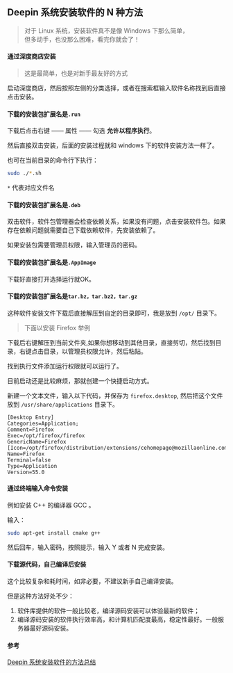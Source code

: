 **Deepin 系统安装软件的 N 种方法**
---

> 对于 Linux 系统，安装软件真不是像 Windows 下那么简单，  
> 但多动手，也没那么困难，看完你就会了！

#### 通过深度商店安装

> 这是最简单，也是对新手最友好的方式

启动深度商店，然后按照左侧的分类选择，或者在搜索框输入软件名称找到后直接点击安装。

#### 下载的安装包扩展名是`.run`

下载后点击右键 —— 属性 —— 勾选 **允许以程序执行**。

然后直接双击安装，后面的安装过程就和 windows 下的软件安装方法一样了。

也可在当前目录的命令行下执行：

```bash
sudo ./*.sh
```

`*` 代表对应文件名

#### 下载的安装包扩展名是`.deb`

双击软件，软件包管理器会检查依赖关系，如果没有问题，点击安装软件包。如果存在依赖问题就需要自己下载依赖软件，先安装依赖了。

如果安装包需要管理员权限，输入管理员的密码。

#### 下载的安装包扩展名是`.AppImage`

下载好直接打开选择运行就OK。

#### 下载的安装包扩展名是`tar.bz，tar.bz2，tar.gz`

这种软件安装文件下载后直接解压到自定的目录即可，我是放到 `/opt/` 目录下。

> 下面以安装 Firefox 举例

下载后右键解压到当前文件夹,如果你想移动到其他目录，直接剪切，然后找到目录，右键点击目录，以管理员权限允许，然后粘贴。

找到执行文件添加运行权限就可以运行了。

目前启动还是比较麻烦，那就创建一个快捷启动方式。

新建一个文本文件，输入以下代码，并保存为 `firefox.desktop`, 然后把这个文件放到 `/usr/share/applications` 目录下。

```
[Desktop Entry]
Categories=Application;
Comment=Firefox
Exec=/opt/firefox/firefox
GenericName=Firefox
[Icon=/opt/firefox/distribution/extensions/cehomepage@mozillaonline.com/chrome_ntab/skin/logo/firefox.ico
Name=Firefox
Terminal=false
Type=Application
Version=55.0
```

#### 通过终端输入命令安装

例如安装 C++ 的编译器 GCC 。

输入：

```bash
sudo apt-get install cmake g++
```

然后回车，输入密码，按照提示，输入 Y 或者 N 完成安装。

#### 下载源代码，自己编译后安装

这个比较复杂和耗时间，如非必要，不建议新手自己编译安装。

但是这种方法好处不少：  

1. 软件库提供的软件一般比较老，编译源码安装可以体验最新的软件；
2. 编译源码安装的软件执行效率高，和计算机匹配度最高，稳定性最好。一般服务器最好源码安装。

#### 参考

[Deepin 系统安装软件的方法总结](https://bbs.deepin.org/forum.php?mod=viewthread&tid=181002&extra=)
